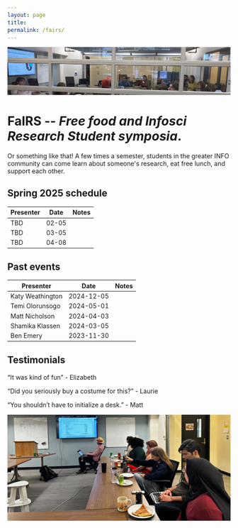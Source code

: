 ```yaml
---
layout: page
title: 
permalink: /fairs/
---
```



![photo](images/fairs-lower.jpg)

# **FaIRS** -- _Free food and Infosci Research Student symposia_.

Or something like that! A few times a semester, students in the greater INFO community can come learn about someone's research, eat free lunch, and support each other. 

<!-- Ask Amber when Casey's lab meeting is, ask Crissy about garage / labs -->


## **Spring 2025 schedule**


|__Presenter__|__Date__|__Notes__|    
|-------------------------|-------------------------|-----------------------|
TBD| 02-05| 
TBD| 03-05|
TBD| 04-08|


 
## **Past events**

|__Presenter__|__Date__|__Notes__|    
|-------------------------|-------------------------|-----------------------|
Katy Weathington | 2024-12-05|
Temi Olorunsogo |  2024-05-01|
Matt Nicholson | 2024-04-03|
Shamika Klassen | 2024-03-05|
Ben Emery | 2023-11-30|
 

## **Testimonials**

“It was kind of fun” - Elizabeth

“Did you seriously buy a costume for this?” - Laurie

“You shouldn’t have to initialize a desk.” - Matt

![photo](images/fairs-banner.JPG)


